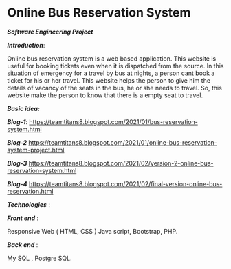 # Online Bus Reservation System
***Software Engineering Project*** 

***Introduction***:

 Online bus reservation system is a web based application. 
 This website is useful for booking tickets even when it is dispatched from the source.
 In this situation of emergency for a travel by bus at nights, a person cant book a ticket for his or her travel. 
 This website helps the person to give him the details of vacancy of the seats in the bus, he or she needs to travel.
 So, this website make the person to know that there is a empty seat to travel.
 
 ***Basic idea:***
 
 ***Blog-1***: https://teamtitans8.blogspot.com/2021/01/bus-reservation-system.html
 
 ***Blog-2*** https://teamtitans8.blogspot.com/2021/01/online-bus-reservation-system-project.html
 
***Blog-3***  https://teamtitans8.blogspot.com/2021/02/version-2-online-bus-reservation-system.html

***Blog-4*** https://teamtitans8.blogspot.com/2021/02/final-version-online-bus-reservation.html

 
  ***Technologies*** :
 
***Front end*** : 

Responsive Web ( HTML, CSS )
Java script,
Bootstrap,
PHP.

***Back end*** : 

My SQL ,
Postgre SQL.

